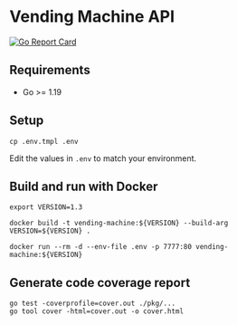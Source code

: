 # Vending Machine API

[![Go Report Card](https://goreportcard.com/report/github.com/mehiX/vending-machine-api)](https://goreportcard.com/report/github.com/mehiX/vending-machine-api)

## Requirements

- Go >= 1.19

## Setup

```
cp .env.tmpl .env
```

Edit the values in `.env` to match your environment.

## Build and run with Docker

```
export VERSION=1.3 

docker build -t vending-machine:${VERSION} --build-arg VERSION=${VERSION} .

docker run --rm -d --env-file .env -p 7777:80 vending-machine:${VERSION}
```

## Generate code coverage report

```shell
go test -coverprofile=cover.out ./pkg/...
go tool cover -html=cover.out -o cover.html
```